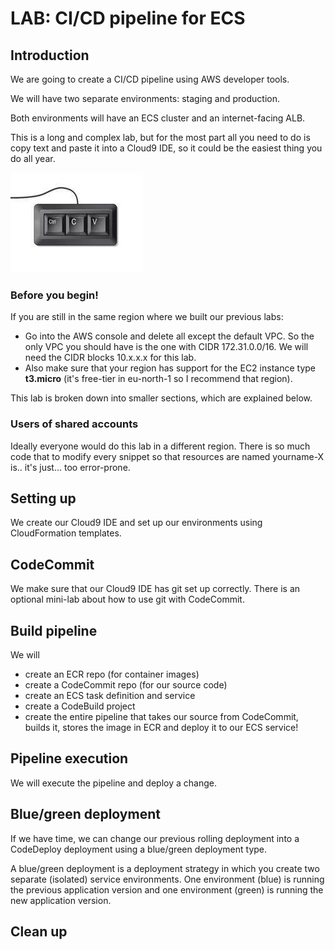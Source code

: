 # LAB: CI/CD pipeline for ECS

## Introduction&#x20;

We are going to create a CI/CD pipeline using AWS developer tools.&#x20;

We will have two separate environments: staging and production.&#x20;

Both environments will have an ECS cluster and an internet-facing ALB.&#x20;

This is a long and complex lab, but for the most part all you need to do is copy text and paste it into a Cloud9 IDE, so it could be the easiest thing you do all year.

![the only keys you need](<../../.gitbook/assets/image (444).png>)

### Before you begin!&#x20;

If you are still in the same region where we built our previous labs:

* Go into the AWS console and delete all except the default VPC. So the only VPC you should have is the one with CIDR 172.31.0.0/16. We will need the CIDR blocks 10.x.x.x for this lab.&#x20;
* Also make sure that your region has support for the EC2 instance type **t3.micro** (it's free-tier in eu-north-1 so I recommend that region).&#x20;

This lab is broken down into smaller sections, which are explained below.&#x20;

### Users of shared accounts

Ideally everyone would do this lab in a different region. There is so much code that to modify every snippet so that resources are named yourname-X is.. it's just... too error-prone.&#x20;

## Setting up

We create our Cloud9 IDE and set up our environments using CloudFormation templates.

## CodeCommit&#x20;

We make sure that our Cloud9 IDE has git set up correctly. There is an optional mini-lab about how to use git with CodeCommit.&#x20;

## Build pipeline

We will&#x20;

* create an ECR repo (for container images)
* create a CodeCommit repo (for our source code)&#x20;
* create an ECS task definition and service&#x20;
* create a CodeBuild project
* create the entire pipeline that takes our source from CodeCommit, builds it, stores the image in ECR and deploy it to our ECS service!&#x20;

## Pipeline execution&#x20;

We will execute the pipeline and deploy a change.&#x20;

## Blue/green deployment&#x20;

If we have time, we can change our previous rolling deployment into a CodeDeploy deployment using a blue/green deployment type.

A blue/green deployment is a deployment strategy in which you create two separate (isolated) service environments. One environment (blue) is running the previous application version and one environment (green) is running the new application version.&#x20;

## Clean up
